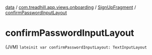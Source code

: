 [data](../../index.md) / [com.treadhill.app.views.onboarding](../index.md) / [SignUpFragment](index.md) / [confirmPasswordInputLayout](./confirm-password-input-layout.md)

# confirmPasswordInputLayout

(JVM) `lateinit var confirmPasswordInputLayout: TextInputLayout`